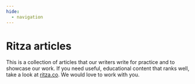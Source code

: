 ```yaml
---
hide:
  - navigation
---
```


# Ritza articles

This is a collection of articles that our writers write for practice and to showcase our work. If you need useful, educational content that ranks well, take a look at [ritza.co](https://ritza.co). We would love to work with you.
